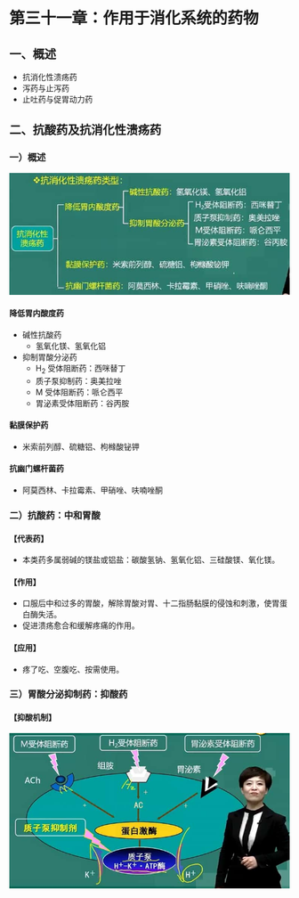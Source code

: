 # 第三十一章：作用于消化系统的药物

## 一、概述

- 抗消化性溃疡药
- 泻药与止泻药
- 止吐药与促胃动力药

## 二、抗酸药及抗消化性溃疡药

### 一）概述

![](https://raw.githubusercontent.com/TinySnow/GithubImageHosting/main/blog/learning/medicine/pharmacology/抗消化性溃疡药类型.jpg)

#### 降低胃内酸度药

- 碱性抗酸药
  - 氢氧化镁、氢氧化铝
- 抑制胃酸分泌药
  - H<sub>2</sub> 受体阻断药：西咪替丁
  - 质子泵抑制药：奥美拉唑
  - M 受体阻断药：哌仑西平
  - 胃泌素受体阻断药：谷丙胺

#### 黏膜保护药

- 米索前列醇、硫糖铝、枸橼酸铋钾

#### 抗幽门螺杆菌药

- 阿莫西林、卡拉霉素、甲硝唑、呋喃唑酮

### 二）抗酸药：中和胃酸

#### 【代表药】

- 本类药多属弱碱的镁盐或铝盐：碳酸氢钠、氢氧化铝、三硅酸镁、氧化镁。

#### 【作用】

- 口服后中和过多的胃酸，解除胃酸对胃、十二指肠黏膜的侵蚀和刺激，使胃蛋白酶失活。
- 促进溃疡愈合和缓解疼痛的作用。

#### 【应用】

- 疼了吃、空腹吃、按需使用。

### 三）胃酸分泌抑制药：抑酸药

#### 【抑酸机制】

![](https://raw.githubusercontent.com/TinySnow/GithubImageHosting/main/blog/learning/medicine/pharmacology/抑酸机制.jpg)

